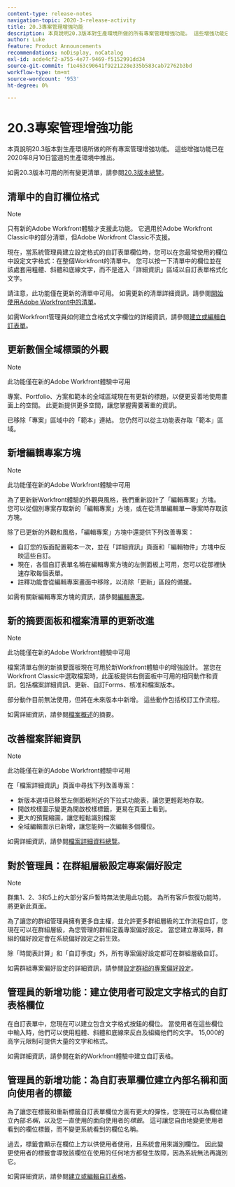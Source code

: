 ```yaml
---
content-type: release-notes
navigation-topic: 2020-3-release-activity
title: 20.3專案管理增強功能
description: 本頁說明20.3版本對生產環境所做的所有專案管理增強功能。 這些增強功能已在2020年8月10日當週的生產環境中推出。
author: Luke
feature: Product Announcements
recommendations: noDisplay, noCatalog
exl-id: acde4cf2-a755-4e77-9469-f5152991dd34
source-git-commit: f1e463c90641f9221228e335b583cab72762b3bd
workflow-type: tm+mt
source-wordcount: '953'
ht-degree: 0%

---
```


# 20.3專案管理增強功能

本頁說明20.3版本對生產環境所做的所有專案管理增強功能。 這些增強功能已在2020年8月10日當週的生產環境中推出。

如需20.3版本可用的所有變更清單，請參閱[20.3版本總覽](../../../product-announcements/product-releases/20.3-release-activity/20-3-release-overview.md)。

## 清單中的自訂欄位格式

>[!NOTE]
>
>只有新的Adobe Workfront體驗才支援此功能。 它適用於Adobe Workfront Classic中的部分清單，但Adobe Workfront Classic不支援。

現在，當系統管理員建立設定格式的自訂表單欄位時，您可以在您最常使用的欄位中設定文字格式：在整個Workfront的清單中。 您可以按一下清單中的欄位並在該處套用粗體、斜體和底線文字，而不是進入「詳細資訊」區域以自訂表單格式化文字。

請注意，此功能僅在更新的清單中可用。 如需更新的清單詳細資訊，請參閱[開始使用Adobe Workfront中的清單](../../../workfront-basics/navigate-workfront/use-lists/view-items-in-a-list.md)。

如需Workfront管理員如何建立含格式文字欄位的詳細資訊，請參閱[建立或編輯自訂表單](../../../administration-and-setup/customize-workfront/create-manage-custom-forms/create-or-edit-a-custom-form.md)。

## 更新數個全域標頭的外觀

>[!NOTE]
>
>此功能僅在新的Adobe Workfront體驗中可用

專案、Portfolio、方案和範本的全域區域現在有更新的標題，以便更妥善地使用畫面上的空間。 此更新提供更多空間，讓您掌握需要著重的資訊。

已移除「專案」區域中的「範本」連結。 您仍然可以從主功能表存取「範本」區域。

## 新增編輯專案方塊

>[!NOTE]
>
>此功能僅在新的Adobe Workfront體驗中可用

為了更新新Workfront體驗的外觀與風格，我們重新設計了「編輯專案」方塊。 您可以從個別專案存取新的「編輯專案」方塊，或在從清單編輯單一專案時存取該方塊。

除了已更新的外觀和風格，「編輯專案」方塊中還提供下列改善專案：

* 自訂您的版面配置範本一次，並在「詳細資訊」頁面和「編輯物件」方塊中反映這些自訂。
* 現在，各個自訂表單名稱在編輯專案方塊的左側面板上可用，您可以從那裡快速存取每個表單。
* 註釋功能會從編輯專案畫面中移除，以消除「更新」區段的備援。

<!--
<p data-mc-conditions="QuicksilverOrClassic.Draft mode">For information about the new Edit Box box, see "New Edit Object box" (NEW ARTICLE, LINK LATER!!).</p>
-->

如需有關新編輯專案方塊的資訊，請參閱[編輯專案](../../../manage-work/projects/manage-projects/edit-projects.md)。

## 新的摘要面板和檔案清單的更新改進

>[!NOTE]
>
>此功能僅在新的Adobe Workfront體驗中可用

檔案清單右側的新摘要面板現在可用於新Workfront體驗中的增強設計。 當您在Workfront Classic中選取檔案時，此面板提供右側面板中可用的相同動作和資訊，包括檔案詳細資訊、更新、自訂Forms、核准和檔案版本。

部分動作目前無法使用，但將在未來版本中新增。 這些動作包括校訂工作流程。

如需詳細資訊，請參閱[檔案概述](../../../documents/managing-documents/summary-for-documents.md)的摘要。

## 改善檔案詳細資訊

>[!NOTE]
>
>此功能僅在新的Adobe Workfront體驗中可用

在「檔案詳細資訊」頁面中尋找下列改善專案：

* 新版本選項已移至左側面板附近的下拉式功能表，讓您更輕鬆地存取。
* 開啟校樣圖示變更為開啟校樣標籤，更易在頁面上看到。
* 更大的預覽縮圖，讓您輕鬆識別檔案
* 全域編輯圖示已新增，讓您能夠一次編輯多個欄位。

如需詳細資訊，請參閱[檔案詳細資料總覽](../../../documents/managing-documents/document-details-overview.md)。

## 對於管理員：在群組層級設定專案偏好設定

>[!NOTE]
>
>群集1、2、3和5上的大部分客戶暫時無法使用此功能。 為所有客戶恢復功能時，將更新此頁面。

為了讓您的群組管理員擁有更多自主權，並允許更多群組層級的工作流程自訂，您現在可以在群組層級，為您管理的群組定義專案偏好設定。 當您建立專案時，群組的偏好設定會在系統偏好設定之前生效。

除「時間表計算」和「自訂季度」外，所有專案偏好設定都可在群組層級自訂。

如需群組專案偏好設定的詳細資訊，請參閱[設定群組的專案偏好設定](../../../administration-and-setup/manage-groups/create-and-manage-groups/configure-project-preferences-group.md)。

## 管理員的新增功能：建立使用者可設定文字格式的自訂表格欄位

在自訂表單中，您現在可以建立包含文字格式按鈕的欄位。 當使用者在這些欄位中輸入時，他們可以使用粗體、斜體和底線來反白及組織他們的文字。 15,000的高字元限制可提供大量的文字和格式。

如需詳細資訊，請參閱在新的Workfront體驗中建立自訂表格。

## 管理員的新增功能：為自訂表單欄位建立內部名稱和面向使用者的標籤

為了讓您在標籤和重新標籤自訂表單欄位方面有更大的彈性，您現在可以為欄位建立內部&#x200B;*名稱*，以及您一直使用的面向使用者的&#x200B;*標籤*。 這可讓您自由地變更使用者看到的欄位標籤，而不變更系統看到的欄位名稱。

過去，標籤會顯示在欄位上方以供使用者使用，且系統會用來識別欄位。 因此變更使用者的標籤會導致該欄位在使用的任何地方都發生故障，因為系統無法再識別它。

如需詳細資訊，請參閱[建立或編輯自訂表格](../../../administration-and-setup/customize-workfront/create-manage-custom-forms/create-or-edit-a-custom-form.md)。

